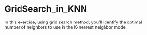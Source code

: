 # GridSearch_in_KNN
In this exercise, using grid search method, you'll identify the optimal number of neighbors to use in the K-nearest neighbor model.
